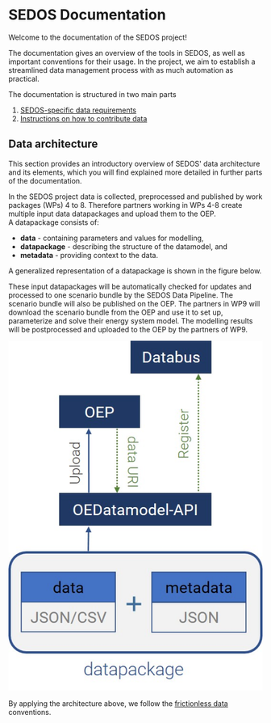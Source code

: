 # SEDOS Documentation

Welcome to the documentation of the SEDOS project!

The documentation gives an overview of the tools in SEDOS, as well as important conventions for their usage.
In the project, we aim to establish a streamlined data management process with as much automation as practical.

The documentation is structured in two main parts 

1. [SEDOS-specific data requirements](./data_requirements/input_data.md) 
2. [Instructions on how to contribute data](./data_requirements/overview.md)


## Data architecture

This section provides an introductory overview of SEDOS' data architecture and its elements, which you will find explained more detailed in further parts of the documentation.

In the SEDOS project data is collected, preprocessed and published by work packages (WPs) 4 to 8. 
Therefore partners working in WPs 4-8 create multiple input data datapackages and upload them to the OEP. <br> 
A datapackage consists of:

* **data** - containing parameters and values for modelling, 
* **datapackage** - describing the structure of the datamodel, and 
* **metadata** - providing context to the data. 

A generalized representation of a datapackage is shown in the figure below. 

These input datapackages will be automatically checked for updates and processed to one scenario bundle by the SEDOS Data Pipeline. The scenario bundle will also be published on the OEP. 
The partners in WP9 will download the scenario bundle from the OEP and use it to set up, parameterize and solve their energy system model. The modelling results will be postprocessed and uploaded to the OEP by the partners of WP9.


![Contributing Input Data to SEDOS](../graphics/datapackage.jpg)

By applying the architecture above, we follow the [frictionless data](https://specs.frictionlessdata.io/data-package/) conventions.


